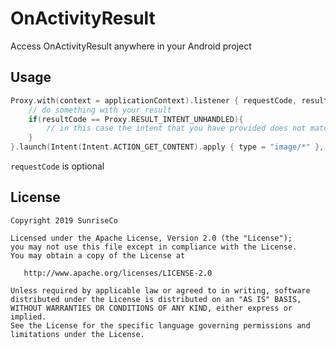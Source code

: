 # OnActivityResult
Access OnActivityResult anywhere in your Android project

## Usage
````kotlin
Proxy.with(context = applicationContext).listener { requestCode, resultCode, data ->
    // do something with your result
    if(resultCode == Proxy.RESULT_INTENT_UNHANDLED){
        // in this case the intent that you have provided does not match to an activity in this device.
    }
}.launch(Intent(Intent.ACTION_GET_CONTENT).apply { type = "image/*" }, requestCode = MY_REQUEST_CODE)
````
`requestCode` is optional

## License

    Copyright 2019 SunriseCo

    Licensed under the Apache License, Version 2.0 (the "License");
    you may not use this file except in compliance with the License.
    You may obtain a copy of the License at

       http://www.apache.org/licenses/LICENSE-2.0

    Unless required by applicable law or agreed to in writing, software
    distributed under the License is distributed on an "AS IS" BASIS,
    WITHOUT WARRANTIES OR CONDITIONS OF ANY KIND, either express or implied.
    See the License for the specific language governing permissions and
    limitations under the License.
